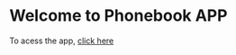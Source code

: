 # Welcome to Phonebook APP

To acess the app, [click here](https://phonebook-service-92p8.onrender.com/)
